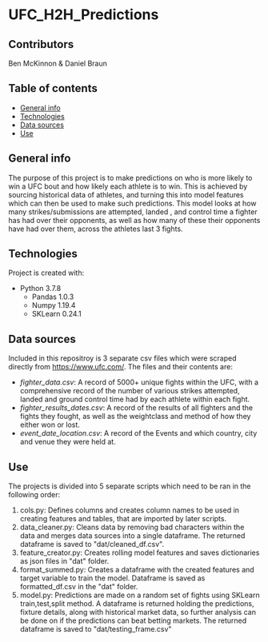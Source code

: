 # UFC_H2H_Predictions

## Contributors
Ben McKinnon & Daniel Braun

## Table of contents
* [General info](#general-info)
* [Technologies](#technologies)
* [Data sources](#data-sources)
* [Use](#use)

## General info
The purpose of this project is to make predictions on who is more likely to win a UFC bout and how likely each athlete is to win. This is achieved by sourcing historical data of athletes, and turning this into model features which can then be used to make such predictions. This model looks at how many strikes/submissions are attempted, landed , and control time a fighter has had over their opponents, as well as how many of these their opponents have had over them, across the athletes last 3 fights.

## Technologies
Project is created with:
* Python 3.7.8
  * Pandas 1.0.3
  * Numpy 1.19.4
  * SKLearn 0.24.1

## Data sources
Included in this repositroy is 3 separate csv files which were scraped directly from https://www.ufc.com/. The files and their contents are:
* *fighter_data.csv*: A record of 5000+ unique fights within the UFC, with a comprehensive record of the number of various strikes attempted, landed and ground control time had by each athlete within each fight.
* *fighter_results_dates.csv*: A record of the results of all fighters and the fights they fought, as well as the weightclass and method of how they either won or lost.
* *event_date_location.csv*: A record of the Events and which country, city and venue they were held at.

## Use
The projects is divided into 5 separate scripts which need to be ran in the following order:
1. cols.py: Defines columns and creates column names to be used in creating features and tables, that are imported by later scripts.
2. data_cleaner.py: Cleans data by removing bad characters within the data and merges data sources into a single dataframe. The returned dataframe is saved to "dat/cleaned_df.csv".
3. feature_creator.py: Creates rolling model features and saves dictionaries as json files in "dat" folder.
4. format_summed.py: Creates a dataframe with the created features and target variable to train the model. Dataframe is saved as formatted_df.csv in the "dat" folder.
5. model.py: Predictions are made on a random set of fights using SKLearn train,test,split method. A dataframe is returned holding the predictions, fixture details, along with historical market data, so further analysis can be done on if the predictions can beat betting markets. The returned dataframe is saved to "dat/testing_frame.csv"

